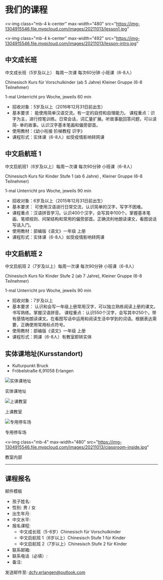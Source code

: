 # 我们的课程

<v-img
  class="mb-4 k-center"
  max-width="480"
  src="https://img-1304915546.file.myqcloud.com/images/20211013/lesson1.jpg"
></v-img>

<v-img
  class="mb-4 k-center"
  max-width="492"
  src="https://img-1304915546.file.myqcloud.com/images/20211013/lesson-intro.jpg"
></v-img>

## 中文成长班

中文成长班（5岁及以上） 每周一次课  每次60分钟  小班课（6-8人）

Chinesisch Kurs für Vorschulkinder (ab 5 Jahre) Kleiner Gruppe (6-8 Teilnehmer)

1-mal Unterricht pro Woche, jeweils 60 min

- 招收对象：5岁及以上（2016年12月31日前出生）
- 基本要求： 能使用简单汉语交流。有一定的自控和自理能力。
课程重点：识字为主，进行控笔训练。日常会话，词汇量扩展。听故事能回答问题，可以读简- 单的故事。认识汉字基本笔画和偏旁部首。
- 使用教材：《幼小衔接 阶梯教程 识字》
- 课程形式：实体课（6-8人）如受疫情影响转网课

## 中文启航班 1

中文启航班1（6岁及以上）每周一次课 每次90分钟  小班课（6-8人）

Chinesisch Kurs für Kinder Stufe 1 (ab 6 Jahre) , Kleiner Gruppe (6-8 Teilnehmer)

1-mal Unterricht pro Woche, jeweils 90 min

- 招收对象：6岁及以上（2015年12月31日前出生）
- 基本要求： 可使用汉语进行日常交流，认识简单的汉字，写字不困难。
- 课程重点：汉语拼音学习。认识400个汉字，会写其中100个。掌握基本笔画、笔顺规则、间架结构和常用的偏旁部首。正确流利地朗读课文，看图说话写话入门。
- 使用教材：部编版《语文》一年级 上册
- 课程形式：实体课（6-8人）如受疫情影响转网课

## 中文启航班 2

中文启航班 2（7岁及以上）每周一次课 每次90分钟 小班课（6-8人）

Chinesisch Kurs für Kinder Stufe 2 (ab 7 Jahre), Kleiner Gruppe (6-8 Teilnehmer)

1-mal Unterricht pro Woche, jeweils 90 min

- 招收对象：7岁及以上
- 基本要求： 认识和会写一年级上册常用汉字，可以独立熟练阅读上册的课文。书写熟练。掌握汉语拼音。
课程重点：认识550个汉字，会写其中250个。带有感情地朗读课文。在看图写话中运用和阅读生活中学到的词语。根据表达需要，正确使用常用标点符号。
- 使用教材：部编版《语文》一年级 上册
- 课程形式：网课（6-8人）有教室即转实体

## 实体课地址(Kursstandort)

- Kulturpunkt Bruck
- Fröbelstraße 6,91058 Erlangen

![实体课地址](https://img-1304915546.file.myqcloud.com/images/20211013/address.jpg)

实体课地址

![上课教室](https://img-1304915546.file.myqcloud.com/images/20211013/classroom-outside.jpg)

上课教室

![专用停车场](https://img-1304915546.file.myqcloud.com/images/20211013/parking-lot.jpg)

专用停车场

<v-img
  class="mb-4"
  max-width="480"
  src="https://img-1304915546.file.myqcloud.com/images/20211013/classroom-inside.jpg"
></v-img>

教室内部

------

## 课程报名

邮件模板

- 孩子姓名:
- 性别: 男 / 女
- 出生年月:
- 中文水平:
- 报名课程:
  - 中文成长班（5-6岁）Chinesisch für Vorschulkinder
  - 中文启航班 1（6岁以上）Chinesisch Stufe 1 für Kinder
  - 中文启航班 2（7岁以上）Chinesisch Stufe 2 für Kinder
- 联系邮箱:
- 联系电话（必填）:
- 备注:

发送邮件至: [dcfv.erlangen@outlook.com](mailto:dcfv.erlangen@outlook.com)
